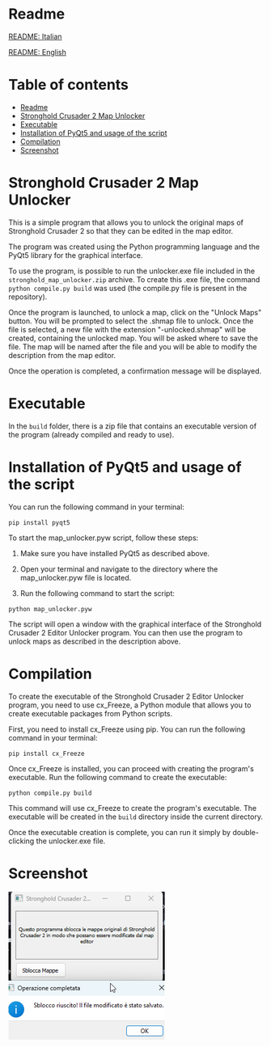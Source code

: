 # Readme
[README: Italian](./README_IT.md)

[README: English](./README.md)

# Table of contents

- [Readme](#readme)
- [Stronghold Crusader 2 Map Unlocker](#stronghold-crusader-2-map-unlocker)
- [Executable](#executable)
- [Installation of PyQt5 and usage of the script](#installation-of-pyqt5-and-usage-of-the-script)
- [Compilation](#compilation)
- [Screenshot](#screenshot)

# Stronghold Crusader 2 Map Unlocker

This is a simple program that allows you to unlock the original maps of Stronghold Crusader 2 so that they can be edited in the map editor.

The program was created using the Python programming language and the PyQt5 library for the graphical interface.

To use the program, is possible to run the unlocker.exe file included in the `stronghold_map_unlocker.zip` archive. To create this .exe file, the command `python compile.py build` was used (the compile.py file is present in the repository).

Once the program is launched, to unlock a map, click on the "Unlock Maps" button. You will be prompted to select the .shmap file to unlock. Once the file is selected, a new file with the extension "-unlocked.shmap" will be created, containing the unlocked map. You will be asked where to save the file. The map will be named after the file and you will be able to modify the description from the map editor.

Once the operation is completed, a confirmation message will be displayed.

# Executable

In the `build` folder, there is a zip file that contains an executable version of the program (already compiled and ready to use).

# Installation of PyQt5 and usage of the script

You can run the following command in your terminal:

```
pip install pyqt5
```

To start the map_unlocker.pyw script, follow these steps:

1. Make sure you have installed PyQt5 as described above.

2. Open your terminal and navigate to the directory where the map_unlocker.pyw file is located.

3. Run the following command to start the script:

```
python map_unlocker.pyw
```

The script will open a window with the graphical interface of the Stronghold Crusader 2 Editor Unlocker program. You can then use the program to unlock maps as described in the description above.

# Compilation
To create the executable of the Stronghold Crusader 2 Editor Unlocker program, you need to use cx_Freeze, a Python module that allows you to create executable packages from Python scripts.

First, you need to install cx_Freeze using pip. You can run the following command in your terminal:

```
pip install cx_Freeze
```

Once cx_Freeze is installed, you can proceed with creating the program's executable.
Run the following command to create the executable:

```
python compile.py build
```

This command will use cx_Freeze to create the program's executable. The executable will be created in the `build` directory inside the current directory.

Once the executable creation is complete, you can run it simply by double-clicking the unlocker.exe file.

# Screenshot

![SC2 Map Unlocker](https://github.com/nemmusu/sc2-map-unlocker/blob/main/screenshots/interface_example.png)